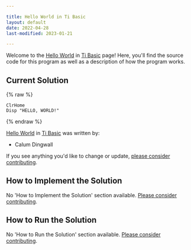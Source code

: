 ```yaml
---

title: Hello World in Ti Basic
layout: default
date: 2022-04-28
last-modified: 2023-01-21

---
```


Welcome to the [Hello World](https://sampleprograms.io/projects/hello-world) in [Ti Basic](https://sampleprograms.io/languages/ti-basic) page! Here, you'll find the source code for this program as well as a description of how the program works.

## Current Solution

{% raw %}

```ti basic
ClrHome
Disp "HELLO, WORLD!"
```

{% endraw %}

[Hello World](https://sampleprograms.io/projects/hello-world) in [Ti Basic](https://sampleprograms.io/languages/ti-basic) was written by:

- Calum Dingwall

If you see anything you'd like to change or update, [please consider contributing](https://github.com/TheRenegadeCoder/sample-programs).

## How to Implement the Solution

No 'How to Implement the Solution' section available. [Please consider contributing](https://github.com/TheRenegadeCoder/sample-programs-website).

## How to Run the Solution

No 'How to Run the Solution' section available. [Please consider contributing](https://github.com/TheRenegadeCoder/sample-programs-website).